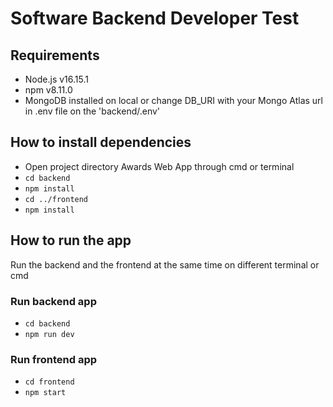 # Software Backend Developer Test
## Requirements
- Node.js v16.15.1
- npm v8.11.0
- MongoDB installed on local or change DB_URI with your Mongo Atlas url in .env file on the 'backend/.env'

## How to install dependencies
- Open project directory Awards Web App through cmd or terminal
- `cd backend`
- `npm install`
- `cd ../frontend`
- `npm install`

## How to run the app
Run the backend and the frontend at the same time on different terminal or cmd
### Run backend app
- `cd backend`
- `npm run dev`

### Run frontend app
- `cd frontend`
- `npm start`